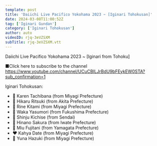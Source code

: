 ```yaml
---
template: post
title: 'Daiichi Live Pacifico Yokohama 2023 ~ [Iginari Tohokusan]'
date: 2024-03-08T11:00:52Z
tag: ['Iginari Gundan']
category: ['Iginari Tohokusan']
author: auto 
videoID: rjq-3eVZSXM
subTitle: rjq-3eVZSXM.vtt
---
```

Daiichi Live Pacifico Yokohama 2023 ~ [Iginari from Tohoku]

■Click here to subscribe to the channel
https://www.youtube.com/channel/UCuCBILJrBdU9bFEykEW0STA?sub_confirmation=1

Iginari Tohokusan:

- 🩷 Karen Tachibana (from Miyagi Prefecture)
- 🤍 Hikaru Ritsuki (from Akita Prefecture)
- 💜 Rine Kitami (from Miyagi Prefecture)
- 💛 Waka Yasumori (from Fukushima Prefecture)
- 💚 Shinju Kichise (from Sendai)
- 🧡 Hinano Sakura (from Iwate Prefecture)
- 🩵 Miu Fujitani (from Yamagata Prefecture)
- ❤️ Kahya Date (from Miyagi Prefecture)
- 💙 Yuna Hazuki (from Miyagi Prefecture)
